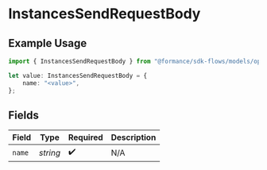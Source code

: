 # InstancesSendRequestBody

## Example Usage

```typescript
import { InstancesSendRequestBody } from "@formance/sdk-flows/models/operations";

let value: InstancesSendRequestBody = {
    name: "<value>",
};
```

## Fields

| Field              | Type               | Required           | Description        |
| ------------------ | ------------------ | ------------------ | ------------------ |
| `name`             | *string*           | :heavy_check_mark: | N/A                |